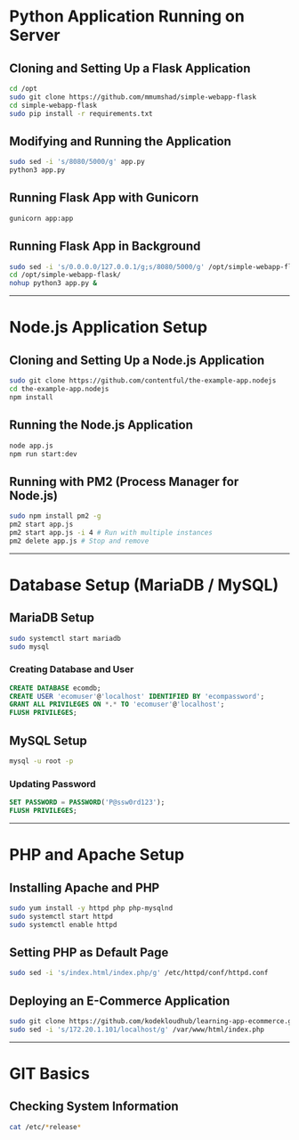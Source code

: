 # Python Application Running on Server

## Cloning and Setting Up a Flask Application
```bash
cd /opt
sudo git clone https://github.com/mmumshad/simple-webapp-flask
cd simple-webapp-flask
sudo pip install -r requirements.txt
```

## Modifying and Running the Application
```bash
sudo sed -i 's/8080/5000/g' app.py
python3 app.py
```

## Running Flask App with Gunicorn
```bash
gunicorn app:app
```

## Running Flask App in Background
```bash
sudo sed -i 's/0.0.0.0/127.0.0.1/g;s/8080/5000/g' /opt/simple-webapp-flask/app.py
cd /opt/simple-webapp-flask/
nohup python3 app.py &
```

---

# Node.js Application Setup

## Cloning and Setting Up a Node.js Application
```bash
sudo git clone https://github.com/contentful/the-example-app.nodejs
cd the-example-app.nodejs
npm install
```

## Running the Node.js Application
```bash
node app.js
npm run start:dev
```

## Running with PM2 (Process Manager for Node.js)
```bash
sudo npm install pm2 -g
pm2 start app.js
pm2 start app.js -i 4 # Run with multiple instances
pm2 delete app.js # Stop and remove
```

---

# Database Setup (MariaDB / MySQL)

## MariaDB Setup
```bash
sudo systemctl start mariadb
sudo mysql
```

### Creating Database and User
```sql
CREATE DATABASE ecomdb;
CREATE USER 'ecomuser'@'localhost' IDENTIFIED BY 'ecompassword';
GRANT ALL PRIVILEGES ON *.* TO 'ecomuser'@'localhost';
FLUSH PRIVILEGES;
```

## MySQL Setup
```bash
mysql -u root -p
```

### Updating Password
```sql
SET PASSWORD = PASSWORD('P@ssw0rd123');
FLUSH PRIVILEGES;
```

---

# PHP and Apache Setup

## Installing Apache and PHP
```bash
sudo yum install -y httpd php php-mysqlnd
sudo systemctl start httpd
sudo systemctl enable httpd
```

## Setting PHP as Default Page
```bash
sudo sed -i 's/index.html/index.php/g' /etc/httpd/conf/httpd.conf
```

## Deploying an E-Commerce Application
```bash
sudo git clone https://github.com/kodekloudhub/learning-app-ecommerce.git /var/www/html/
sudo sed -i 's/172.20.1.101/localhost/g' /var/www/html/index.php
```

---

# GIT Basics

## Checking System Information
```bash
cat /etc/*release*
